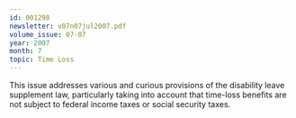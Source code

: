 ```yaml
---
id: 001298
newsletter: v07n07jul2007.pdf
volume_issue: 07-07
year: 2007
month: 7
topic: Time Loss
---
```


This issue addresses various and curious provisions of the disability leave supplement law, particularly taking into account that time-loss benefits are not subject to federal income taxes or social security taxes.